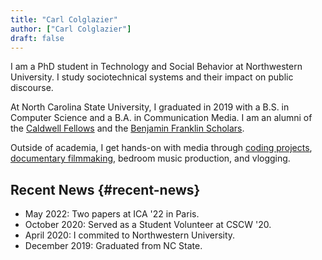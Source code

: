 ```yaml
---
title: "Carl Colglazier"
author: ["Carl Colglazier"]
draft: false
---
```


I am a PhD student in Technology and Social Behavior at
Northwestern University. I study sociotechnical systems and
their impact on public discourse.

At North Carolina State University, I graduated in 2019 with a B.S. in
Computer Science and a B.A. in Communication Media.  I am an alumni of
the [Caldwell Fellows](https://caldwellfellows.ncsu.edu/) and the [Benjamin Franklin Scholars](https://ids.chass.ncsu.edu/dual/franklin.php).

Outside of academia, I get hands-on with media through [coding
projects](/code), [documentary filmmaking](/films), bedroom music production, and
vlogging.


## Recent News {#recent-news}

-   May 2022: Two papers at ICA '22 in Paris.
-   October 2020: Served as a Student Volunteer at CSCW '20.
-   April 2020: I commited to Northwestern University.
-   December 2019: Graduated from NC State.